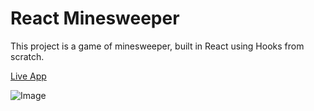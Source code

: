 
# React Minesweeper

This project is a game of minesweeper, built in React using Hooks from scratch.

[Live App](https://jhonamath.github.io/rc-minesweeper/)

![Image](https://user-images.githubusercontent.com/13243106/131936364-ab8f2039-ca72-4515-829c-5f0deff72e60.png)

